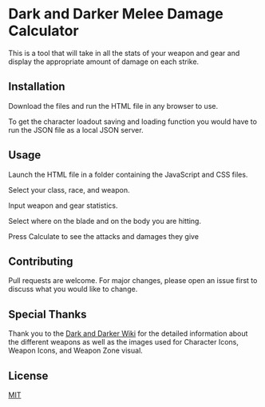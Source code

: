 # Dark and Darker Melee Damage Calculator

This is a tool that will take in all the stats of your weapon and gear and display the appropriate amount of damage on each strike.

## Installation

Download the files and run the HTML file in any browser to use.

To get the character loadout saving and loading function you would have to run the JSON file as a local JSON server.


## Usage

Launch the HTML file in a folder containing the JavaScript and CSS files.

Select your class, race, and weapon.

Input weapon and gear statistics.

Select where on the blade and on the body you are hitting.

Press Calculate to see the attacks and damages they give

## Contributing

Pull requests are welcome. For major changes, please open an issue first
to discuss what you would like to change.

## Special Thanks

Thank you to the [Dark and Darker Wiki](https://darkanddarker.wiki.spellsandguns.com/Dark_and_Darker_Wiki) for the detailed information about the different weapons as well as the images used for Character Icons, Weapon Icons, and Weapon Zone visual.

## License

[MIT](https://choosealicense.com/licenses/mit/)